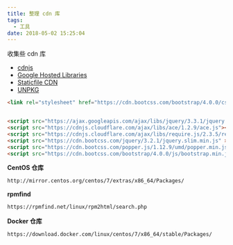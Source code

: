 ```yaml
---
title: 整理 cdn 库
tags:
  - 工具
date: 2018-05-02 15:25:04
---
```



收集些 cdn 库
<!-- more --><!-- toc -->

- [cdnjs](https://cdnjs.com/)
- [Google Hosted Libraries](https://developers.google.com/speed/libraries/)
- [Staticfile CDN](https://www.staticfile.org/)
- [UNPKG](https://unpkg.com/#/)

```html
<link rel="stylesheet" href="https://cdn.bootcss.com/bootstrap/4.0.0/css/bootstrap.min.css">


<script src="https://ajax.googleapis.com/ajax/libs/jquery/3.3.1/jquery.min.js"></script>
<script src="https://cdnjs.cloudflare.com/ajax/libs/ace/1.2.9/ace.js"></script>
<script src="https://cdnjs.cloudflare.com/ajax/libs/require.js/2.3.5/require.min.js" ></script>
<script src="https://cdn.bootcss.com/jquery/3.2.1/jquery.slim.min.js" ></script>
<script src="https://cdn.bootcss.com/popper.js/1.12.9/umd/popper.min.js"></script>
<script src="https://cdn.bootcss.com/bootstrap/4.0.0/js/bootstrap.min.js"></script>
```

**CentOS 仓库**

```bash
http://mirror.centos.org/centos/7/extras/x86_64/Packages/
```

**rpmfind**

```bash
https://rpmfind.net/linux/rpm2html/search.php
```

**Docker 仓库**

```bash
https://download.docker.com/linux/centos/7/x86_64/stable/Packages/
```
